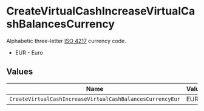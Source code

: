 # CreateVirtualCashIncreaseVirtualCashBalancesCurrency

Alphabetic three-letter [ISO 4217](https://en.wikipedia.org/wiki/ISO_4217) currency code.
* EUR - Euro


## Values

| Name                                                      | Value                                                     |
| --------------------------------------------------------- | --------------------------------------------------------- |
| `CreateVirtualCashIncreaseVirtualCashBalancesCurrencyEur` | EUR                                                       |